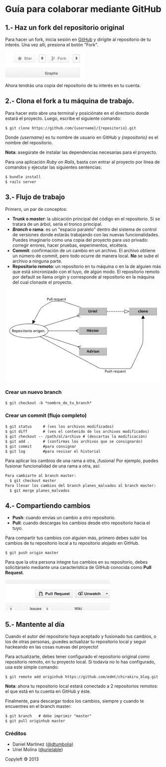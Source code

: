 # Guía para colaborar mediante GitHub

## 1.- Haz un fork del repositorio original
Para hacer un fork, inicia sesión en [GitHub](http://github.com/login "Inicia sesión en GitHub") y dirígite al repositorio de tu interés. Una vez allí, presiona el botón "Fork".

![alt text](images/fork.png "Fork")

Ahora tendrás una copia del repositorio de tu interés en tu cuenta.

## 2.- Clona el fork a tu máquina de trabajo.
Para hacer esto abre una terminal y posiciónate en el directorio donde estará el proyecto. Luego, escribe el siguiente comando:

    $ git clone https://github.com/{username}/{repositorio}.git

Donde _{username}_ es tu nombre de usuario en GitHub y _{repositorio}_ es el nombre del repositorio.

**Nota**: asegúrate de instalar las dependencias necesarias para el proyecto.

Para una aplicación _Ruby on Rails_, basta con entrar al proyecto por línea de comandos y ejecutar las siguientes sentencias:

    $ bundle install
    $ rails server

## 3.- Flujo de trabajo
Primero, un par de conceptos:

* **Trunk o *master***: la ubicación principal del código en el repositorio. Si se tratara de un árbol, sería el tronco principal.
* ***Branch* o rama**: es un "espacio paralelo" dentro del sistema de control de versiones donde estarás trabajando con las nuevas funcionalidades. Puedes imaginarlo como una copia del proyecto para uso privado: corregir errores, hacer pruebas, experimentos, etcétera.
* **Commit**: confirmación de un cambio en un archivo. El archivo obtiene un número de commit, pero todo ocurre de manera local. **No** se sube el archivo a ninguna parte.
* **Repositorio remoto**: un repositorio en tu máquina o en la de alguien más que está sincronizado con el tuyo, de algún modo. El repositorio remoto por default se llama *origin* y corresponde al repositorio en la máquina del cual clonaste el proyecto.

![alt text](images/git.jpg "Diagrama del árbol")

### Crear un nuevo branch
    $ git checkout -b *nombre_de_tu_branch*

### Crear un commit (flujo completo)
    $ git status     # (ves los archivos modificados)
    $ git diff       # (ves el contenido de los archivos modificados)
    $ git checkout -- /path/al/archivo # (descartas la modificación)
    $ git add .      # (confirmas los archivos que se consignarán)
    $ git commit     #para consignar
    $ git log        #para revisar el historial
    
    
Para aplicar los cambios de una rama a otra, ¡fusiona! Por ejemplo, puedes fusionar funcionalidad de una rama a otra, así:

    Para cambiarte al branch master:
      $ git checkout master
    Para llevar los cambios del branch planes_malvados al branch master:
      $ git merge planes_malvados 

## 4.- Compartiendo cambios
* **Push**: cuando envias un cambio a otro repositorio.
* **Pull**: cuando descargas los cambios desde otro repositorio hacia el tuyo.

Para compartir tus cambios con alguien más, primero debes subir los cambios de tu repositorio local a tu repositorio alojado en GitHub.

    $ git push origin master
    
Para que la otra persona integre tus cambios en su repositorio, debes solicitárselo mediante una característica de GitHub conocida como **Pull Request**.

![alt text](images/pull.png "Pull Request")


## 5.- Mantente al día

Cuando el autor del repositorio haya aceptado y fusionado tus cambios, o los de otras personas, ¡puedes actualizar tu repositorio local y seguir hackeando en las cosas nuevas del proyecto!

Para actualizarte, debes tener configurado el repositorio original como repositorio remoto, en tu proyecto local. Si todavía no lo has configurado, usa este simple comando:

    $ git remote add originhub https://github.com/edmt/chirakiru_blog.git
    
**Nota**: ahora tu repositorio local estará conectado a 2 repositorios remotos: el que está en tu cuenta en GitHub y éste.
    
Finalmente, para descargar todos los cambios, siempre y cuando te encuentres en el branch master:

    $ git branch   # debe imprimir "master"
    $ git pull originhub master

### Créditos
* Daniel Martínez ([@dtumbolia](http://twitter.com/dtumbolia "Ver perfil"))
* Uriel Molina ([@urielable](http://twitter.com/urielable "Ver perfil"))

Copyleft
<span style="-moz-transform: scaleX(-1); -o-transform: scaleX(-1); -webkit-transform: scaleX(-1); transform: scaleX(-1); display: inline-block;">
    &copy;
</span>
2013
